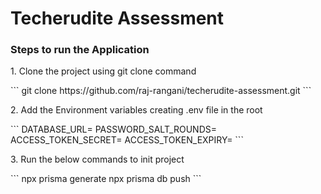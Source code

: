 <h1>Techerudite Assessment</h1>
<h3>Steps to run the Application</h3>
<p>1. Clone the project using git clone command</p>
```
git clone https://github.com/raj-rangani/techerudite-assessment.git
```
<br />
<p>2. Add the Environment variables creating .env file in the root</p>
```
DATABASE_URL=
PASSWORD_SALT_ROUNDS=
ACCESS_TOKEN_SECRET=
ACCESS_TOKEN_EXPIRY=
```
<br />
<p>3. Run the below commands to init project</p>
```
npx prisma generate
npx prisma db push
```
<br />
